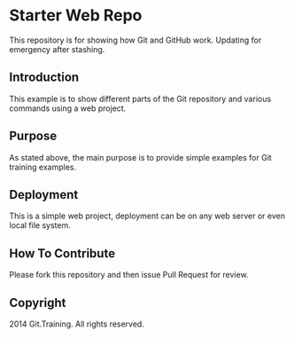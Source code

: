 # Starter Web Repo

This repository is for showing how Git and GitHub work. Updating for emergency after stashing.

## Introduction

This example is to show different parts of the Git repository and various commands using a web project.

## Purpose

As stated above, the main purpose is to provide simple examples for Git training examples.

## Deployment

This is a simple web project, deployment can be on any web server or even local file system. 

## How To Contribute

Please fork this repository and then issue Pull Request for review.

## Copyright

2014 Git.Training. All rights reserved.